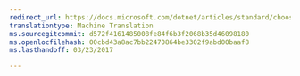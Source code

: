 ```yaml
---
redirect_url: https://docs.microsoft.com/dotnet/articles/standard/choosing-core-framework-server
translationtype: Machine Translation
ms.sourcegitcommit: d572f4161485008fe84f6b3f2068b35d46098180
ms.openlocfilehash: 00cbd43a8ac7bb22470864be3302f9abd00baaf8
ms.lasthandoff: 03/23/2017

---
```


